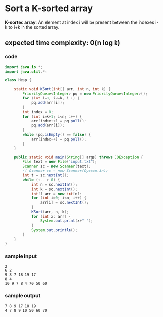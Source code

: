 # Sort a K-sorted array
**K-sorted array**: An element at index i will be present between the indexes i-k to i+k in the sorted array.

## expected time complexity: O(n log k)

### code
```java
import java.io.*;
import java.util.*;

class Heap {

	static void KSort(int[] arr, int n, int k) {
		PriorityQueue<Integer> pq = new PriorityQueue<Integer>();
		for (int i=0; i<=k; i++) {
			pq.add(arr[i]);
		}
		int index = 0;
		for (int i=k+1; i<n; i++) {
			arr[index++] = pq.poll();
			pq.add(arr[i]);
		}
		while (pq.isEmpty() == false) {
			arr[index++] = pq.poll();
		}
	}

	public static void main(String[] args) throws IOException {
		File text = new File("input.txt");
		Scanner sc = new Scanner(text);
		// Scanner sc = new Scanner(System.in);
		int t = sc.nextInt();
		while (t-- > 0) {
			int n = sc.nextInt();
			int k = sc.nextInt();
			int[] arr = new int[n];
			for (int i=0; i<n; i++) {
				arr[i] = sc.nextInt();
			}
			KSort(arr, n, k);
			for (int x: arr) {
				System.out.print(x+" ");
			}
			System.out.println();
		}
	}
}
```

### sample input
```
2
6 2
9 8 7 18 19 17
8 4
10 9 7 8 4 70 50 60
```

### sample output
```
7 8 9 17 18 19 
4 7 8 9 10 50 60 70 
```
